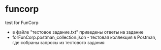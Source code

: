 # funcorp
test for FunCorp
- в файле "тестовое задание.txt" приведены ответы на задание
- forFunCorp.postman_collection.json - тестовая коллекция в Postman, где собраны запросы из тестового задания
